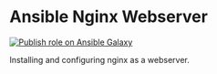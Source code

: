 # Ansible Nginx Webserver

[![Publish role on Ansible Galaxy](https://github.com/aurxl/ansible-nginx-ws/actions/workflows/push_to_galaxy.yml/badge.svg)](https://github.com/aurxl/ansible-nginx-ws/actions/workflows/push_to_galaxy.yml)

Installing and configuring nginx as a webserver.

